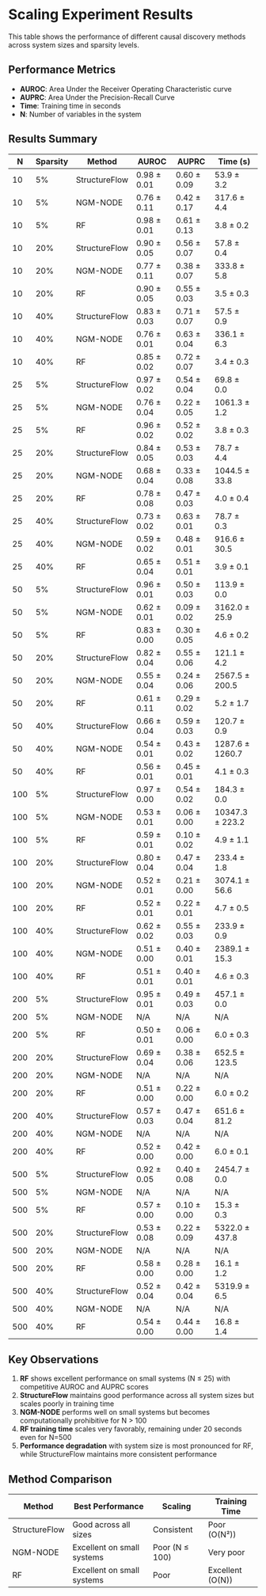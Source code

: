 # Scaling Experiment Results

This table shows the performance of different causal discovery methods across system sizes and sparsity levels.

## Performance Metrics

- **AUROC**: Area Under the Receiver Operating Characteristic curve
- **AUPRC**: Area Under the Precision-Recall Curve  
- **Time**: Training time in seconds
- **N**: Number of variables in the system

## Results Summary

| N | Sparsity | Method | AUROC | AUPRC | Time (s) |
|---|----------|--------|-------|-------|----------|
| 10 | 5% | StructureFlow | 0.98 ± 0.01 | 0.60 ± 0.09 | 53.9 ± 3.2 |
| 10 | 5% | NGM-NODE | 0.76 ± 0.11 | 0.42 ± 0.17 | 317.6 ± 4.4 |
| 10 | 5% | RF | 0.98 ± 0.01 | 0.61 ± 0.13 | 3.8 ± 0.2 |
| 10 | 20% | StructureFlow | 0.90 ± 0.05 | 0.56 ± 0.07 | 57.8 ± 0.4 |
| 10 | 20% | NGM-NODE | 0.77 ± 0.11 | 0.38 ± 0.07 | 333.8 ± 5.8 |
| 10 | 20% | RF | 0.90 ± 0.05 | 0.55 ± 0.03 | 3.5 ± 0.3 |
| 10 | 40% | StructureFlow | 0.83 ± 0.03 | 0.71 ± 0.07 | 57.5 ± 0.9 |
| 10 | 40% | NGM-NODE | 0.76 ± 0.01 | 0.63 ± 0.04 | 336.1 ± 6.3 |
| 10 | 40% | RF | 0.85 ± 0.02 | 0.72 ± 0.07 | 3.4 ± 0.3 |
| 25 | 5% | StructureFlow | 0.97 ± 0.02 | 0.54 ± 0.04 | 69.8 ± 0.0 |
| 25 | 5% | NGM-NODE | 0.76 ± 0.04 | 0.22 ± 0.05 | 1061.3 ± 1.2 |
| 25 | 5% | RF | 0.96 ± 0.02 | 0.52 ± 0.02 | 3.8 ± 0.3 |
| 25 | 20% | StructureFlow | 0.84 ± 0.05 | 0.53 ± 0.03 | 78.7 ± 4.4 |
| 25 | 20% | NGM-NODE | 0.68 ± 0.04 | 0.33 ± 0.08 | 1044.5 ± 33.8 |
| 25 | 20% | RF | 0.78 ± 0.08 | 0.47 ± 0.03 | 4.0 ± 0.4 |
| 25 | 40% | StructureFlow | 0.73 ± 0.02 | 0.63 ± 0.01 | 78.7 ± 0.3 |
| 25 | 40% | NGM-NODE | 0.59 ± 0.02 | 0.48 ± 0.01 | 916.6 ± 30.5 |
| 25 | 40% | RF | 0.65 ± 0.04 | 0.51 ± 0.01 | 3.9 ± 0.1 |
| 50 | 5% | StructureFlow | 0.96 ± 0.01 | 0.50 ± 0.03 | 113.9 ± 0.0 |
| 50 | 5% | NGM-NODE | 0.62 ± 0.01 | 0.09 ± 0.02 | 3162.0 ± 25.9 |
| 50 | 5% | RF | 0.83 ± 0.00 | 0.30 ± 0.05 | 4.6 ± 0.2 |
| 50 | 20% | StructureFlow | 0.82 ± 0.04 | 0.55 ± 0.06 | 121.1 ± 4.2 |
| 50 | 20% | NGM-NODE | 0.55 ± 0.04 | 0.24 ± 0.06 | 2567.5 ± 200.5 |
| 50 | 20% | RF | 0.61 ± 0.11 | 0.29 ± 0.02 | 5.2 ± 1.7 |
| 50 | 40% | StructureFlow | 0.66 ± 0.04 | 0.59 ± 0.03 | 120.7 ± 0.9 |
| 50 | 40% | NGM-NODE | 0.54 ± 0.01 | 0.43 ± 0.02 | 1287.6 ± 1260.7 |
| 50 | 40% | RF | 0.56 ± 0.01 | 0.45 ± 0.01 | 4.1 ± 0.3 |
| 100 | 5% | StructureFlow | 0.97 ± 0.00 | 0.54 ± 0.02 | 184.3 ± 0.0 |
| 100 | 5% | NGM-NODE | 0.53 ± 0.01 | 0.06 ± 0.00 | 10347.3 ± 223.2 |
| 100 | 5% | RF | 0.59 ± 0.01 | 0.10 ± 0.02 | 4.9 ± 1.1 |
| 100 | 20% | StructureFlow | 0.80 ± 0.04 | 0.47 ± 0.04 | 233.4 ± 1.8 |
| 100 | 20% | NGM-NODE | 0.52 ± 0.01 | 0.21 ± 0.00 | 3074.1 ± 56.6 |
| 100 | 20% | RF | 0.52 ± 0.01 | 0.22 ± 0.01 | 4.7 ± 0.5 |
| 100 | 40% | StructureFlow | 0.62 ± 0.02 | 0.55 ± 0.03 | 233.9 ± 0.9 |
| 100 | 40% | NGM-NODE | 0.51 ± 0.00 | 0.40 ± 0.01 | 2389.1 ± 15.3 |
| 100 | 40% | RF | 0.51 ± 0.01 | 0.40 ± 0.01 | 4.6 ± 0.3 |
| 200 | 5% | StructureFlow | 0.95 ± 0.01 | 0.49 ± 0.03 | 457.1 ± 0.0 |
| 200 | 5% | NGM-NODE | N/A | N/A | N/A |
| 200 | 5% | RF | 0.50 ± 0.01 | 0.06 ± 0.00 | 6.0 ± 0.3 |
| 200 | 20% | StructureFlow | 0.69 ± 0.04 | 0.38 ± 0.06 | 652.5 ± 123.5 |
| 200 | 20% | NGM-NODE | N/A | N/A | N/A |
| 200 | 20% | RF | 0.51 ± 0.00 | 0.22 ± 0.00 | 6.0 ± 0.2 |
| 200 | 40% | StructureFlow | 0.57 ± 0.03 | 0.47 ± 0.04 | 651.6 ± 81.2 |
| 200 | 40% | NGM-NODE | N/A | N/A | N/A |
| 200 | 40% | RF | 0.52 ± 0.00 | 0.42 ± 0.00 | 6.0 ± 0.1 |
| 500 | 5% | StructureFlow | 0.92 ± 0.05 | 0.40 ± 0.08 | 2454.7 ± 0.0 |
| 500 | 5% | NGM-NODE | N/A | N/A | N/A |
| 500 | 5% | RF | 0.57 ± 0.00 | 0.10 ± 0.00 | 15.3 ± 0.3 |
| 500 | 20% | StructureFlow | 0.53 ± 0.08 | 0.22 ± 0.09 | 5322.0 ± 437.8 |
| 500 | 20% | NGM-NODE | N/A | N/A | N/A |
| 500 | 20% | RF | 0.58 ± 0.00 | 0.28 ± 0.00 | 16.1 ± 1.2 |
| 500 | 40% | StructureFlow | 0.52 ± 0.04 | 0.42 ± 0.04 | 5319.9 ± 6.5 |
| 500 | 40% | NGM-NODE | N/A | N/A | N/A |
| 500 | 40% | RF | 0.54 ± 0.00 | 0.44 ± 0.00 | 16.8 ± 1.4 |

## Key Observations

1. **RF** shows excellent performance on small systems (N ≤ 25) with competitive AUROC and AUPRC scores
2. **StructureFlow** maintains good performance across all system sizes but scales poorly in training time
3. **NGM-NODE** performs well on small systems but becomes computationally prohibitive for N > 100
4. **RF training time** scales very favorably, remaining under 20 seconds even for N=500
5. **Performance degradation** with system size is most pronounced for RF, while StructureFlow maintains more consistent performance

## Method Comparison

| Method | Best Performance | Scaling | Training Time |
|--------|------------------|---------|---------------|
| StructureFlow | Good across all sizes | Consistent | Poor (O(N²)) |
| NGM-NODE | Excellent on small systems | Poor (N ≤ 100) | Very poor |
| RF | Excellent on small systems | Poor | Excellent (O(N)) | 